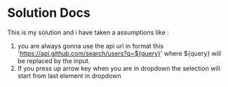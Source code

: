 # Solution Docs

This is my solution and i have taken a assumptions like : 

1) you are always gonna use the api url in format this 'https://api.github.com/search/users?q=${query}' where ${query} will be replaced by the input.
2) If you press up arrow key when you are in dropdown the selection will start from last element in dropdown
